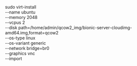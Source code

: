 sudo virt-install \
--name ubuntu \
--memory 2048 \
--vcpus 2 \
--disk path=/home/admin/qcow2_img/bionic-server-cloudimg-amd64.img,format=qcow2 \
--os-type linux \
--os-variant generic \
--network bridge=br0 \
--graphics vnc \
--import
